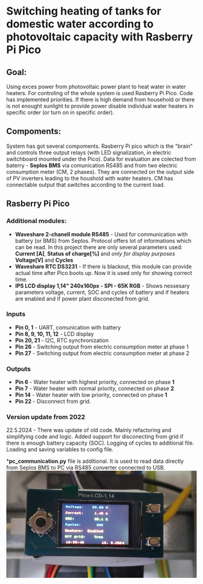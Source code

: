 # Switching heating of tanks for domestic water according to photovoltaic capacity with Rasberry Pi Pico
## Goal:
Using exces power from photovoltaic power plant to heat water in water heaters. For controling of the whole system is used Rasberry Pi Pico. Code has implemented priorities. If there is high demand from household or there is not enought sunlight to provide power disable individual water heaters in specific order (or turn on in specific order). 
## Compoments:
System has got several compoments. Rasberry Pi pico which is the "brain" and controls three output relays (with LED signalization, in electric switchboard mounted under the Pico). Data for evaluation are colected from baterry - **Seplos BMS** via comunication RS485 and from two electric consumption meter (CM, 2 phases). They are connected on the output side of PV inverters leading to the houshold with water heaters. CM has connectable output that switches according to the current load.
## Rasberry Pi Pico
### Additional modules:
* __Waveshare 2-chanell module RS485__ - Used for communication with battery (or BMS) from Seplos. Protocol offers lot of informations which can be read. In this project there are only several parameters used: **Current [A]**, **Status of charge[%]** and _only for display purposes_ **Voltage[V]** and **Cycles** 
* __Waveshare RTC DS3231__ - If there is blackout, this module can provide actual time after Pico boots up. Now it is used only for showing correct time.
* __IPS LCD display 1,14" 240x160px - SPI - 65K RGB__ - Shows nessesary parameters voltage, current, SOC and cycles of battery and if heaters are enabled and if power plant disconected from grid.
### Inputs
* __Pin 0, 1__ - UART, comunication with battery
* __Pin 8, 9, 10, 11, 12__ - LCD display
* __Pin 20, 21__ - I2C, RTC synchronization
* __Pin 26__ - Switching output from electric consumption meter at phase 1
* __Pin 27__ - Switching output from electric consumption meter at phase 2

### Outputs
* __Pin 6__ - Water heater with highest priority, connected on phase __1__
* __Pin 7__ - Water heater with normal priority, connected on phase __2__
* __Pin 14__ - Water heater with low priority, connected on phase __1__
* __Pin 22__ - Disconnect from grid.

### Version update from 2022
22.5.2024 - There was update of old code. Mainly refactoring and simplifying code and logic. Added support for disconecting from grid if there is enough battery capacity (SOC). Logging of cycles to additional file. Loading and saving variables to config file.
  
*__pc_communication.py__ file is additional. It is used to read data directly from Seplos BMS to PC via RS485 converter connected to USB.
![Pico with display](https://github.com/JiriSvacek/PV_DHW_control/blob/master/pics/display.PNG)
